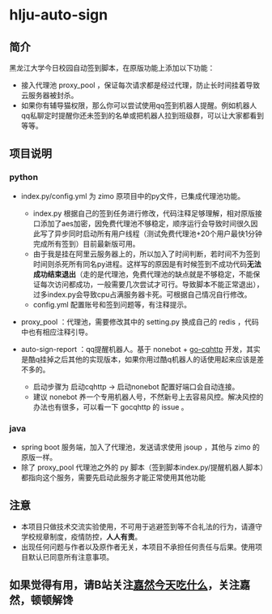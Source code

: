 # hlju-auto-sign

## 简介
黑龙江大学今日校园自动签到脚本，在原版功能上添加以下功能：
- 接入代理池 proxy_pool ，保证每次请求都是经过代理，防止长时间挂着导致云服务器被封杀。
- 如果你有辅导猫权限，那么你可以尝试使用qq签到机器人提醒。例如机器人qq私聊定时提醒你还未签到的名单或把机器人拉到班级群，可以让大家都看到等等。

## 项目说明
### python
- index.py/config.yml 为 zimo 原项目中的py文件，已集成代理池功能。
  - index.py 根据自己的签到任务进行修改，代码注释足够理解，相对原版接口添加了aes加密，因免费代理池不够稳定，顺序运行会导致时间很久因此写了异步同时启动所有用户线程（测试免费代理池+20个用户最快1分钟完成所有签到）目前最新版可用。
  - 由于我是挂在阿里云服务器上的，所以加入了时间判断，若时间不为签到时间则杀死所有同名py进程。这样写的原因是有时候签到不成功代码**无法成功结束退出**（走的是代理池，免费代理池的缺点就是不够稳定，不能保证每次访问都成功，一般需要几次尝试才可行。导致脚本不能正常退出），过多index.py会导致cpu占满服务器卡死。可根据自己情况自行修改。
  - config.yml 配置账号和签到问题等，有注释提示。

- proxy_pool ：代理池，需要修改其中的 setting.py 换成自己的 redis ，代码中也有相应注释引导。
- auto-sign-report ：qq提醒机器人。基于 nonebot + [go-cqhttp](https://github.com/Mrs4s/go-cqhttp) 开发，其实是酷q挂掉之后其他的实现版本，如果你用过酷q机器人的话使用起来应该是差不多的。

  - 启动步骤为 启动cqhttp -> 启动nonebot 配置好端口会自动连接。
  - 建议 nonebot 养一个专用机器人号，不然新号上去容易风控。解决风控的办法也有很多，可以看一下 gocqhttp 的 issue 。
### java
- spring boot 服务端，加入了代理池，发送请求使用 jsoup ，其他与 zimo 的原版一样。
- 除了 proxy_pool 代理池之外的 py 脚本（签到脚本index.py/提醒机器人脚本）都指向这个服务，需要先启动此服务才能正常使用其他功能

## 注意
- 本项目只做技术交流实验使用，不可用于逃避签到等不合礼法的行为，请遵守学校规章制度，疫情防控，**人人有责**。
- 出现任何问题与作者以及原作者无关，本项目不承担任何责任与后果。使用项目默认已同意所有注意事项。


## 如果觉得有用，请B站关注[嘉然今天吃什么](https://space.bilibili.com/672328094)，关注嘉然，顿顿解馋


